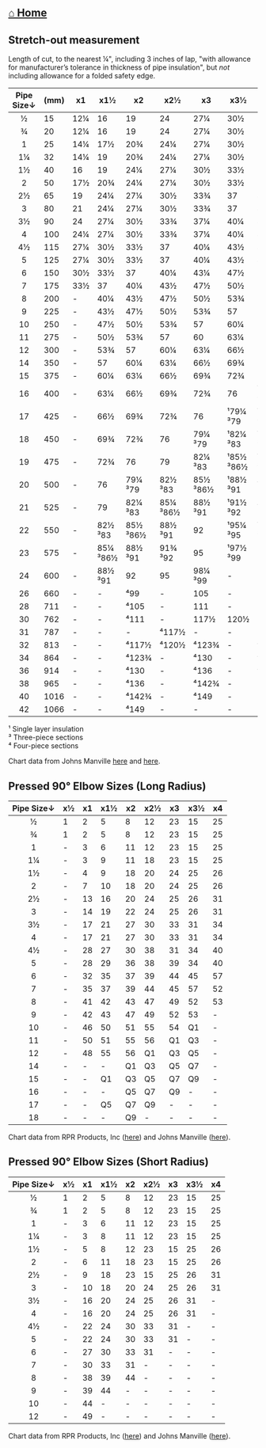  [⌂ Home](README.md)
 ----------

## Stretch-out measurement

Length of cut, to the nearest ¼", including 3 inches of lap, "with allowance for manufacturer’s tolerance in thickness of pipe insulation", but *not* including allowance for a folded safety edge.

|Pipe Size↓|(mm)|x1|x1½|x2|x2½|x3|x3½|x4|
|:---:|---|---|---|---|---|---|---|---|
½ |15 |12¼|16 |19 |24 |27¼|30½|33½|
¾ |20 |12¼|16 |19 |24 |27¼|30½|33½|
1 |25 |14¼|17½|20¾|24¼|27¼|30½|33½|
1¼|32 |14¼|19 |20¾|24¼|27¼|30½|33½|
1½|40 |16 |19 |24¼|27¼|30½|33½|37 |
2 |50 |17½|20¾|24¼|27¼|30½|33½|37 |
2½|65 |19 |24¼|27¼|30½|33¾|37 |40¼|
3 |80 |21 |24¼|27¼|30½|33¾|37 |40¼|
3½|90 |24 |27¼|30½|33¾|37¼|40¼|43½|
4 |100|24¼|27¼|30½|33¾|37¼|40¼|43½|
4½|115|27¼|30½|33½|37 |40¼|43½|47½|
5 |125|27¼|30½|33½|37 |40¼|43½|47½|
6 |150|30½|33½|37 |40¼|43¼|47½|50½|
7 |175|33½|37 |40¼|43½|47½|50½|53¾|
8 |200|-  |40¼|43½|47½|50½|53¾|57 |
9 |225|-  |43½|47½|50½|53¾|57 |60¼|
10|250|-  |47½|50½|53¾|57 |60¼|63¼|
11|275|-  |50½|53¾|57 |60 |63¼|66½|
12|300|-  |53¾|57 |60¼|63¼|66½|69¾|
14|350|-  |57 |60¼|63¼|66½|69¾|72¾|
15|375|-  |60¼|63¼|66½|69¾|72¾|76 |
16|400|-  |63¼|66½|69¾|72¾|76|¹79¼<br>³79|
17|425|-  |66½|69¾|72¾|76|¹79¼<br>³79|¹82¼<br>³83|
18|450|-  |69¾|72¾|76|79¼<br>³79|¹82¼<br>³83|¹85½<br>³86½|
19|475|-  |72¾|76 |79|82¼<br>³83|¹85½<br>³86½|¹88½<br>³91|
20|500|-  |76|79¼<br>³79|82½<br>³83|85½<br>³86½|¹88½<br>³91|¹³92|
21|525|-  |79|82¼<br>³83|85¼<br>³86½|88½<br>³91|¹91½<br>³92|¹³95|
22|550|-  |82½<br>³83|85½<br>³86½|88½<br>³91|92|¹95¼<br>³95|¹97½<br>³99|
23|575|-  |85¼<br>³86½|88½<br>³91|91¾<br>³92|95|¹97½<br>³99| - |
24|600|-  |88½<br>³91|92|95|98¼<br>³99| - |105|
26|660|-  |-  |⁴99 |- |105 |-  |111|
28|711|-  |-  |⁴105|- |111 |- |117½|
30|762|-  |-  |⁴111|-|117½|120½|123¾|
31|787|-  |- |-  |⁴117½| - | - | - |
32|813|-  |-|⁴117½|⁴120½|⁴123¾|-|⁴130|
34|864|- |- |⁴123¾| - |⁴130|- |⁴136|
36|914|- |- |⁴130| - |⁴136|- |⁴142¾|
38|965|- |- |⁴136| - |⁴142¾|- |-|
40|1016|-|- |⁴142¾| - |⁴149|- |-|
42|1066|-|- |⁴149| - | -  | - |-|

¹ Single layer insulation<br>
³ Three-piece sections<br>
⁴ Four-piece sections

Chart data from Johns Manville [here](https://www.jm.com/content/dam/jm/global/en/industrial-insulation/calcium-silicate/thermo-1200/IND-306-Thermo-1200-Stretch-Out-For-Jacketing.pdf) and [here](https://www.jm.com/content/dam/jm/global/en/industrial-insulation/perlite/sproule-wr-1200/IND-203-Sproule-WR-1200-Stretch-Outs-For-Jacketing1.pdf).

## Pressed 90° Elbow Sizes (Long Radius)

|Pipe Size↓|x½|x1|x1½|x2|x2½|x3|x3½|x4|
|:---:|---|---|---|---|---|---|---|---|
|½ |1 |2 |5 |8 |12 |23 |15 |25
|¾ |1 |2 |5 |8 |12 |23 |15 |25
|1 |-|3 |6 |11 |12 |23 |15 |25
|1¼ |-|3 |9 |11 |18 |23 |15 |25
|1½ |-|4 |9 |18 |20 |24 |25 |26
|2 |-|7 |10 |18 |20 |24 |25 |26
|2½ |-|13 |16 |20 |24 |25 |26 |31
|3 |-|14 |19 |22 |24 |25 |26 |31
|3½ |-|17 |21 |27 |30 |33 |31 |34
|4 |-|17 |21 |27 |30 |33 |31 |34
|4½ |-|28 |27 |30 |38 |31 |34 |40
|5 |-|28 |29 |36 |38 |39 |34 |40
|6 |-|32 |35 |37 |39 |44 |45 |57
|7 |-|35 |37 |39 |44 |45 |57 |52
|8 |-|41 |42 |43 |47 |49 |52 |53
|9 |-|42 |43 |47 |49 |52 |53 |-
|10 |-|46 |50 |51 |55 |54| Q1 |-
|11 |-|50 |51 |55 |56 |Q1 |Q3 |-
|12 |-|48 |55 |56 |Q1 |Q3 |Q5 |-
|14 |-|-|-|Q1 |Q3 |Q5 |Q7|-
|15 |-|-|Q1 |Q3 |Q5 |Q7 |Q9|-
|16 |-|-|-|Q5 |Q7 |Q9|-|-
|17 |-|-|Q5 |Q7 |Q9|-|-|-
|18 |-|-|-|Q9|-|-|-|-

Chart data from RPR Products, Inc ([here](https://www.rprhouston.com/uploads/2/1/9/3/21935622/e2_-_aluminum_size_chart_for_90_elbow_covers_-_june_2024.pdf)) and Johns Manville ([here](https://www.jm.com/content/dam/jm/global/en/industrial-insulation/metal-jacketing/IND_MetalJacketing_Install_Guide.pdf)).

## Pressed 90° Elbow Sizes (Short Radius)

|Pipe Size↓|x½|x1|x1½|x2|x2½|x3|x3½|x4|
|:---:|---|---|---|---|---|---|---|---|
|½ |1 |2 |5 |8 |12 |23 |15 |25
|¾ |1 |2 |5 |8 |12 |23 |15 |25
|1 |-|3 |6 |11 |12 |23 |15 |25
|1¼ |-|3 |8 |11 |12 |23 |15 |25
|1½ |-|5 |8 |12 |23 |15 |25 |26
|2 |-|6 |11 |18 |23 |15 |25 |26
|2½ |-|9 |18 |23 |15 |25 |26 |31
|3 |-|10 |18 |20 |24 |25 |26 |31
|3½ |-|16 |20 |24 |25 |26 |31|-
|4 |-|16 |20 |24 |25 |26 |31|-
|4½ |-|22 |24 |30 |33 |31|-|-
|5 |-|22 |24 |30 |33 |31|-|-
|6 |-|27 |30 |33 |31|-|-|-
|7 |-|30 |33 |31|-|-|-|-
|8 |-|38 |39 |44|-|-|-|-
|9 |-|39 |44|-|-|-|-|-
|10 |-|44|-|-|-|-|-|-
|12 |-|49|-|-|-|-|-|-

Chart data from RPR Products, Inc ([here](https://www.rprhouston.com/short-radius-chart.html)) and Johns Manville ([here](https://www.jm.com/content/dam/jm/global/en/industrial-insulation/metal-jacketing/IND_MetalJacketing_Install_Guide.pdf)).